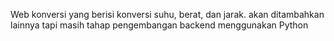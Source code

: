 Web konversi yang berisi konversi suhu, berat, dan jarak.
akan ditambahkan lainnya tapi masih tahap pengembangan
backend menggunakan Python
